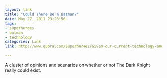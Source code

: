 ```yaml
---
layout: link
title: "Could There Be a Batman?"
date: May 27, 2011 23:23:56
tags:
- superheroes
- batman
- technology
categories: Link
link: http://www.quora.com/Superheroes/Given-our-current-technology-and-with-the-proper-training-would-it-be-possible-for-someone-to-become-Batman

---
```


A cluster of opinions and scenarios on whether or not The Dark Knight really could exist.